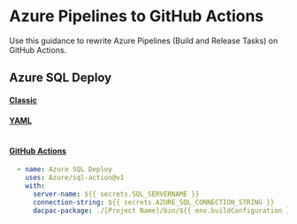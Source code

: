 # Azure Pipelines to GitHub Actions
Use this guidance to rewrite Azure Pipelines (Build and Release Tasks) on GitHub Actions.

## Azure SQL Deploy

#### [Classic](#tab/classic/)
#### [YAML](#tab/yaml/)
```yaml
```
#### [GitHub Actions](#tab/gha/)
```yaml
  - name: Azure SQL Deploy
    uses: Azure/sql-action@v1
    with:
      server-name: ${{ secrets.SQL_SERVERNAME }}
      connection-string: ${{ secrets.AZURE_SQL_CONNECTION_STRING }}
      dacpac-package: ./[Project Name]/bin/${{ env.buildConfiguration }}/GHA-SSDT.dacpac
```
